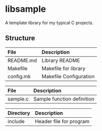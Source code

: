 # libsample

A template library for my typical C projects.


## Structure

| File                 | Description                  |
| :------------------- | :--------------------------- |
| README.md            | Library README               |
| Makefile             | Makefile for library         |
| config.mk            | Makefile Configuration       |


| File                 | Description                   |
| :------------------- | :---------------------------- |
| sample.c             | Sample function definition    |

| Directory            | Description                  |
| :------------------- | :--------------------------- |
| include              | Header file for program      |


